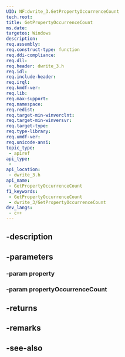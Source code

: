 ```yaml
---
UID: NF:dwrite_3.GetPropertyOccurrenceCount
tech.root: 
title: GetPropertyOccurrenceCount
ms.date: 
targetos: Windows
description: 
req.assembly: 
req.construct-type: function
req.ddi-compliance: 
req.dll: 
req.header: dwrite_3.h
req.idl: 
req.include-header: 
req.irql: 
req.kmdf-ver: 
req.lib: 
req.max-support: 
req.namespace: 
req.redist: 
req.target-min-winverclnt: 
req.target-min-winversvr: 
req.target-type: 
req.type-library: 
req.umdf-ver: 
req.unicode-ansi: 
topic_type:
 - apiref
api_type:
 - 
api_location:
 - dwrite_3.h
api_name:
 - GetPropertyOccurrenceCount
f1_keywords:
 - GetPropertyOccurrenceCount
 - dwrite_3/GetPropertyOccurrenceCount
dev_langs:
 - c++
---
```


## -description

## -parameters

### -param property

### -param propertyOccurrenceCount

## -returns

## -remarks

## -see-also

